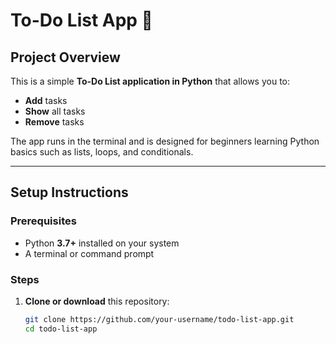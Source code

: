 # To-Do List App 📝

## Project Overview
This is a simple **To-Do List application in Python** that allows you to:
- **Add** tasks  
- **Show** all tasks  
- **Remove** tasks  

The app runs in the terminal and is designed for beginners learning Python basics such as lists, loops, and conditionals.

---

## Setup Instructions

### Prerequisites
- Python **3.7+** installed on your system  
- A terminal or command prompt

### Steps
1. **Clone or download** this repository:
   ```bash
   git clone https://github.com/your-username/todo-list-app.git
   cd todo-list-app
